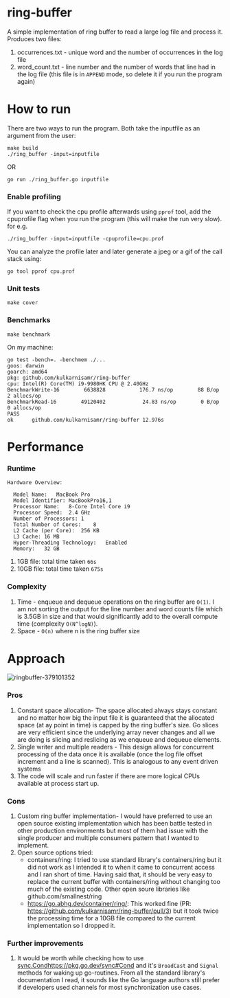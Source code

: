 # ring-buffer
A simple implementation of ring buffer to read a large log file and process it. Produces two files:
1. occurrences.txt - unique word and the number of occurrences in the log file
2. word_count.txt - line number and the number of words that line had in the log file (this file is in `APPEND` mode, so delete it if you run the program again)

# How to run
There are two ways to run the program. Both take the inputfile as an argument from the user:
```
make build
./ring_buffer -input=inputfile
```
OR
```
go run ./ring_buffer.go inputfile
```
### Enable profiling
If you want to check the cpu profile afterwards using `pprof` tool, add the cpuprofile flag when you run the program (this will make the run very slow). for e.g.
```
./ring_buffer -input=inputfile -cpuprofile=cpu.prof
```

You can analyze the profile later and later generate a jpeg or a gif of the call stack using:
```
go tool pprof cpu.prof
```

### Unit tests
```
make cover
```

### Benchmarks
```
make benchmark
```

On my machine:
```
go test -bench=. -benchmem ./...
goos: darwin
goarch: amd64
pkg: github.com/kulkarnisamr/ring-buffer
cpu: Intel(R) Core(TM) i9-9980HK CPU @ 2.40GHz
BenchmarkWrite-16    	 6638828	       176.7 ns/op	      88 B/op	       2 allocs/op
BenchmarkRead-16     	49120402	        24.83 ns/op	       0 B/op	       0 allocs/op
PASS
ok  	github.com/kulkarnisamr/ring-buffer	12.976s
```

# Performance
### Runtime
```
Hardware Overview:

  Model Name:	MacBook Pro
  Model Identifier:	MacBookPro16,1
  Processor Name:	8-Core Intel Core i9
  Processor Speed:	2.4 GHz
  Number of Processors:	1
  Total Number of Cores:	8
  L2 Cache (per Core):	256 KB
  L3 Cache:	16 MB
  Hyper-Threading Technology:	Enabled
  Memory:	32 GB
```
1. 1GB file: total time taken `66s`
2. 10GB file: total time taken `675s`

### Complexity
1. Time - enqueue and dequeue operations on the ring buffer are `O(1)`. I am not sorting the output for the line number and word counts file which is 3.5GB in size and that would significantly add to the overall compute time (complexity `O(N^logN)`).
2. Space - `O(n)` where n is the ring buffer size


# Approach
![ringbuffer-379101352](https://github.com/kulkarnisamr/ring-buffer/assets/3310957/1cb551cf-e17e-47f0-bbd6-ae1f70321612)

### Pros
1. Constant space allocation- The space allocated always stays constant and no matter how big the input file it is guaranteed that the allocated space (at ay point in time) is capped by the ring buffer's size. Go slices are very efficient since the underlying array never changes and all we are doing is slicing and reslicing as we enqueue and dequeue elements.
2. Single writer and multiple readers - This design allows for concurrent processing of the data once it is available (once the log file offset increment and a line is scanned). This is analogous to any event driven systems
3. The code will scale and run faster if there are more logical CPUs available at process start up. 

### Cons
1. Custom ring buffer implementation- I would have preferred to use an open source existing implementation which has been battle tested in other production environments but most of them had issue with the single producer and multiple consumers pattern that I wanted to implement.
2. Open source options tried:
   - containers/ring: I tried to use standard library's containers/ring but it did not work as I intended it to when it came to concurrent access and I ran short of time. Having said that, it should be very easy to replace the current buffer with containers/ring without changing too much of the existing code. Other open soure libraries like github.com/smallnest/ring
   - https://go.abhg.dev/container/ring/: This worked fine (PR: https://github.com/kulkarnisamr/ring-buffer/pull/3) but it took twice the processing time for a 10GB file compared to the current implementation so I dropped it.
  
### Further improvements
1. It would be worth while checking how to use [sync.Cond](https://pkg.go.dev/sync#Cond)https://pkg.go.dev/sync#Cond and it's `BroadCast` and `Signal` methods for waking up go-routines. From all the standard library's documentation I read, it sounds like the Go language authors still prefer if developers used channels for most synchronization use cases.


